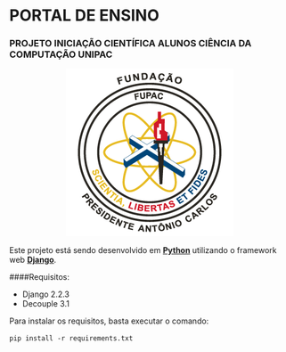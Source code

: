 PORTAL DE ENSINO
=====================
### PROJETO INICIAÇÃO CIENTÍFICA ALUNOS CIÊNCIA DA COMPUTAÇÃO UNIPAC  

<p align="center">
  <img width="300" height="300" src="arquivos_readme/logo_unipac.png">
</p>


Este projeto está sendo desenvolvido em **[Python]** utilizando o framework web **[Django]**.

####Requisitos:

* Django 2.2.3
* Decouple 3.1

Para instalar os requisitos, basta executar o comando:  

```shell
pip install -r requirements.txt
```  

[Python]: https://www.python.org/
[Django]: https://www.djangoproject.com/